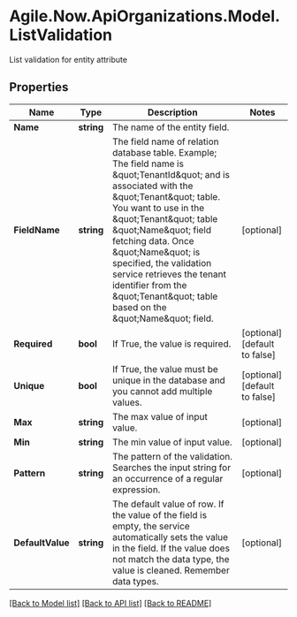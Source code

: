 # Agile.Now.ApiOrganizations.Model.ListValidation
List validation for entity attribute

## Properties

Name | Type | Description | Notes
------------ | ------------- | ------------- | -------------
**Name** | **string** | The name of the entity field. | 
**FieldName** | **string** | The field name of relation database table.  Example;  The field name is &amp;quot;TenantId&amp;quot; and is associated with the &amp;quot;Tenant&amp;quot; table. You want to use in the &amp;quot;Tenant&amp;quot; table &amp;quot;Name&amp;quot; field fetching data. Once &amp;quot;Name&amp;quot; is specified, the validation service retrieves the tenant identifier from the &amp;quot;Tenant&amp;quot; table based on the &amp;quot;Name&amp;quot; field. | [optional] 
**Required** | **bool** | If True, the value is required. | [optional] [default to false]
**Unique** | **bool** | If True, the value must be unique in the database and you cannot add multiple values. | [optional] [default to false]
**Max** | **string** | The max value of input value. | [optional] 
**Min** | **string** | The min value of input value. | [optional] 
**Pattern** | **string** | The pattern of the validation. Searches the input string for an occurrence of a regular expression. | [optional] 
**DefaultValue** | **string** | The default value of row. If the value of the field is empty, the service automatically sets the value in the field. If the value does not match the data type, the value is cleaned. Remember data types. | [optional] 

[[Back to Model list]](../README.md#documentation-for-models) [[Back to API list]](../README.md#documentation-for-api-endpoints) [[Back to README]](../README.md)

